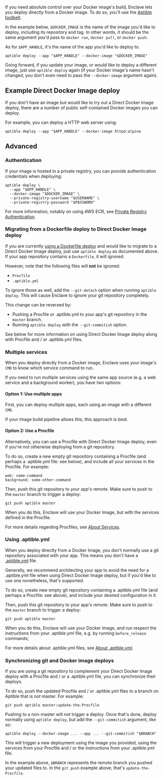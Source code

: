 If you need absolute control over your Docker image's build, Enclave lets you
deploy directly from a Docker image. To do so, you'll use the [Aptible
toolbelt][aptible-toolbelt].

In the example below, `$DOCKER_IMAGE` is the name of the image you'd like to
deploy, including its repository and tag. In other words, it should be the same
argument you'd pass to `docker run`, `docker pull`, or `docker push`.

As for `$APP_HANDLE`, it's the name of the app you'd like to deploy to.

```
aptible deploy --app "$APP_HANDLE" --docker-image "$DOCKER_IMAGE"
```

Going forward, if you update your image, or would like to deploy a different
image, just use `aptible deploy` again (if your Docker image's name hasn't
changed, you don't even need to pass the `--docker-image` argument again).

## Example Direct Docker Image deploy

If you don't have an image but would like to try out a Direct Docker Image
deploy, there are a number of public self-contained Docker images you can
deploy.

For example, you can deploy a HTTP web server using:

```
aptible deploy --app "$APP_HANDLE" --docker-image httpd:alpine
```

## Advanced

### Authentication

If your image is hosted in a private registry, you can provide authentication
credentials when deploying:

```
aptible deploy \
  --app "$APP_HANDLE" \
  --docker-image "$DOCKER_IMAGE" \
  --private-registry-username "$USERNAME" \
  --private-registry-password "$PASSWORD"
```

For more information, notably on using AWS ECR, see [Private Registry
Authentication][private-registry-authentication].

### Migrating from a Dockerfile deploy to Direct Docker Image deploy

If you are currently [using a Dockerfile deploy][dockerfile-build-deploy] and
would like to migrate to a Direct Docker Image deploy, just use `aptible
deploy` as documented above. If your app repository contains a `Dockerfile`, it
will ignored.

However, note that the following files will **not** be ignored:

- `Procfile`
- `.aptible.yml`

To ignore those as well, add the `--git-detach` option when running `aptible
deploy`. This will cause Enclave to ignore your git repository completely.

This change can be reversed by:

- Pushing a Procfile or .aptible.yml to your app's git repository in the
  `master` branch.
- Running `aptible deploy` with the `--git-commitish` option.

See below for more information on using Direct Docker Image deploy along with
Procfile and / or .aptible.yml files.


### Multiple services

When you deploy directly from a Docker image, Enclave uses your image's `CMD`
to know which service command to run.

If you need to run multiple services using the same app source (e.g. a web
service and a background worker), you have two options:

#### Option 1: Use multiple apps

First, you can deploy multiple apps, each using an image with a different
`CMD`.

If your image build pipeline allows this, this approach is best.

#### Option 2: Use a Procfile

Alternatively, you can use a Procfile with Direct Docker Image deploy, even if
you're not otherwise deploying from a git repository.

To do so, create a new empty git repository containing a Procfile (and perhaps
a .aptible.yml file: see below), and include all your services in the Procfile.
For example:

```
web: some-command
background: some-other-command
```

Then, push this git repository to your app's remote. Make sure to push to the
`master` branch to trigger a deploy:

```
git push aptible master
```

When you do this, Enclave will use your Docker Image, but with the services
defined in the Procfile.

For more details regarding Procfiles, see [About Services][about-services].


### Using .aptible.yml

When you deploy directly from a Docker Image, you don't normally use a git
repository associated with your app. This means you don't have a
[.aptible.yml][about-aptible-yml] file.

Generally, we recommend architecting your app to avoid the need for a
.aptible.yml file when using Direct Docker Image deploy, but if you'd like to
use one nonetheless, that's supported.

To do so, create new empty git repository containing a .aptible.yml file (and
perhaps a Procfile: see above), and include your desired configuration in it.

Then, push this git repository to your app's remote. Make sure to push to the
`master` branch to trigger a deploy:

```
git push aptible master
```

When you do this, Enclave will use your Docker Image, and run respect the
instructions from your .aptible.yml file, e.g. by running `before_release`
commands;

For more details about .aptible.yml files, see [About
.aptible.yml][about-aptible-yml].


### Synchronizing git and Docker image deploys

If you are using a git repository to complement your Direct Docker Image deploy
with a Procfile and / or a .aptible.yml file, you can synchronize their deploys.

To do so, push the updated Procfile and / or .aptible.yml files to a branch
on Aptible that is *not* master. For example:

```
git push aptible master:update-the-Procfile
```

Pushing to a non-master will *not* trigger a deploy. Once that's done, deploy
normally using `aptible deploy`, but add the `--git-commitish` argument,
like so:

```
aptible deploy --docker-image ... --app ... --git-commitish "$BRANCH"
```

This will trigger a new deployment using the image you provided, using the
services from your Procfile and / or the instructions from your .aptible.yml
file.

In the example above, `$BRANCH` represents the remote branch you pushed your
updated files to. In the `git push` example above, that's
`update-the-Procfile`.


  [aptible-toolbelt]: ../../toolbelt
  [dockerfile-build-deploy]: ./dockerfile-build-deploy
  [about-services]: ./about-services
  [about-aptible-yml]: ./about-aptible-yml
  [private-registry-authentication]: ./private-registry-authentication
